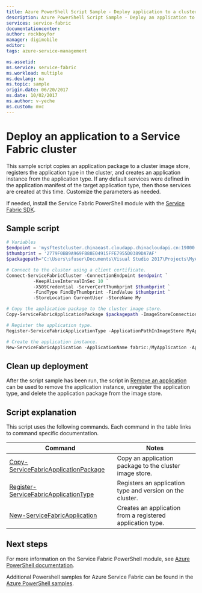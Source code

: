 ```yaml
---
title: Azure PowerShell Script Sample - Deploy application to a cluster| Azure
description: Azure PowerShell Script Sample - Deploy an application to a Service Fabric cluster.
services: service-fabric
documentationcenter: 
author: rockboyfor
manager: digimobile
editor: 
tags: azure-service-management

ms.assetid: 
ms.service: service-fabric
ms.workload: multiple
ms.devlang: na
ms.topic: sample
origin.date: 06/20/2017
ms.date: 10/02/2017
ms.author: v-yeche
ms.custom: mvc
---
```


# Deploy an application to a Service Fabric cluster

This sample script copies an application package to a cluster image store, registers the application type in the cluster, and creates an application instance from the application type.  If any default services were defined in the application manifest of the target application type, then those services are created at this time. Customize the parameters as needed. 

If needed, install the Service Fabric PowerShell module with the [Service Fabric SDK](../service-fabric-get-started.md). 

## Sample script

```powershell
﻿# Variables
$endpoint = 'mysftestcluster.chinaeast.cloudapp.chinacloudapi.cn:19000'
$thumbprint = '2779F0BB9A969FB88E04915FFE7955D0389DA7AF'
$packagepath="C:\Users\sfuser\Documents\Visual Studio 2017\Projects\MyApplication\MyApplication\pkg\Release"

# Connect to the cluster using a client certificate.
Connect-ServiceFabricCluster -ConnectionEndpoint $endpoint `
          -KeepAliveIntervalInSec 10 `
          -X509Credential -ServerCertThumbprint $thumbprint `
          -FindType FindByThumbprint -FindValue $thumbprint `
          -StoreLocation CurrentUser -StoreName My

# Copy the application package to the cluster image store.
Copy-ServiceFabricApplicationPackage $packagepath -ImageStoreConnectionString fabric:ImageStore -ApplicationPackagePathInImageStore MyApplication

# Register the application type.
Register-ServiceFabricApplicationType -ApplicationPathInImageStore MyApplication

# Create the application instance.
New-ServiceFabricApplication -ApplicationName fabric:/MyApplication -ApplicationTypeName MyApplicationType -ApplicationTypeVersion 1.0.0
```

## Clean up deployment 

After the script sample has been run, the script in [Remove an application](service-fabric-powershell-remove-application.md) can be used to remove the application instance, unregister the application type, and delete the application package from the image store.

## Script explanation

This script uses the following commands. Each command in the table links to command specific documentation.

| Command | Notes |
|---|---|
| [Copy-ServiceFabricApplicationPackage](https://docs.microsoft.com/powershell/module/servicefabric/copy-servicefabricapplicationpackage?view=azureservicefabricps) | Copy an application package to the cluster image store.  |
|[Register-ServiceFabricApplicationType](https://docs.microsoft.com/powershell/module/servicefabric/register-servicefabricapplicationtype?view=azureservicefabricps)| Registers an application type and version on the cluster. |
|[New-ServiceFabricApplication](https://docs.microsoft.com/powershell/module/servicefabric/new-servicefabricapplication?view=azureservicefabricps)| Creates an application from a registered application type. |

## Next steps

For more information on the Service Fabric PowerShell module, see [Azure PowerShell documentation](https://docs.microsoft.com/powershell/azure/service-fabric/?view=azureservicefabricps).

Additional Powershell samples for Azure Service Fabric can be found in the [Azure PowerShell samples](../service-fabric-powershell-samples.md).

<!--Update_Description: update meta properties -->
